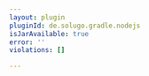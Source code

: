 ```yaml
---
layout: plugin
pluginId: de.solugo.gradle.nodejs
isJarAvailable: true
error: ''
violations: []

---
```

